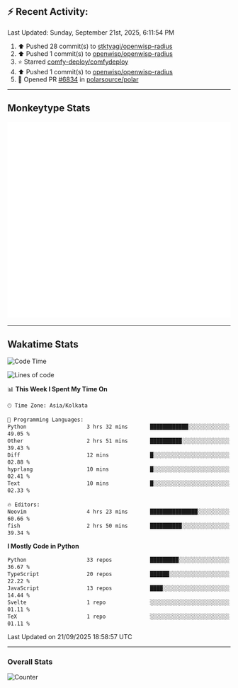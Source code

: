 ## :zap: Recent Activity:
<!--RECENT_ACTIVITY:last_update-->
Last Updated: Sunday, September 21st, 2025, 6:11:54 PM
<!--RECENT_ACTIVITY:last_update_end-->
<!--RECENT_ACTIVITY:start-->
1. ⬆️ Pushed 28 commit(s) to [stktyagi/openwisp-radius](https://github.com/stktyagi/openwisp-radius)<br>
2. ⬆️ Pushed 1 commit(s) to [openwisp/openwisp-radius](https://github.com/openwisp/openwisp-radius)<br>
3. ⭐ Starred [comfy-deploy/comfydeploy](https://github.com/comfy-deploy/comfydeploy)<br>
4. ⬆️ Pushed 1 commit(s) to [openwisp/openwisp-radius](https://github.com/openwisp/openwisp-radius)<br>
5. 💪 Opened PR [#6834](https://github.com/polarsource/polar/pull/6834) in [polarsource/polar](https://github.com/polarsource/polar)<br>
<!--RECENT_ACTIVITY:end-->

---

## Monkeytype Stats
<a href="https://monkeytype.com/profile/dhanus">
  <img src="https://raw.githubusercontent.com/Dhanus3133/Dhanus3133/monkeytype/monkeytype-lb.svg" alt="Monkeytype Profile" />
</a>

---

## Wakatime Stats
<!--START_SECTION:waka-->
![Code Time](http://img.shields.io/badge/Code%20Time-3%2C101%20hrs%2047%20mins-blue)

![Lines of code](https://img.shields.io/badge/From%20Hello%20World%20I%27ve%20Written-4.9%20million%20lines%20of%20code-blue)

📊 **This Week I Spent My Time On** 

```text
🕑︎ Time Zone: Asia/Kolkata

💬 Programming Languages: 
Python                   3 hrs 32 mins       ████████████░░░░░░░░░░░░░   49.05 % 
Other                    2 hrs 51 mins       ██████████░░░░░░░░░░░░░░░   39.43 % 
Diff                     12 mins             █░░░░░░░░░░░░░░░░░░░░░░░░   02.88 % 
hyprlang                 10 mins             █░░░░░░░░░░░░░░░░░░░░░░░░   02.41 % 
Text                     10 mins             █░░░░░░░░░░░░░░░░░░░░░░░░   02.33 % 

🔥 Editors: 
Neovim                   4 hrs 23 mins       ███████████████░░░░░░░░░░   60.66 % 
fish                     2 hrs 50 mins       ██████████░░░░░░░░░░░░░░░   39.34 % 
```

**I Mostly Code in Python** 

```text
Python                   33 repos            █████████░░░░░░░░░░░░░░░░   36.67 % 
TypeScript               20 repos            ██████░░░░░░░░░░░░░░░░░░░   22.22 % 
JavaScript               13 repos            ████░░░░░░░░░░░░░░░░░░░░░   14.44 % 
Svelte                   1 repo              ░░░░░░░░░░░░░░░░░░░░░░░░░   01.11 % 
TeX                      1 repo              ░░░░░░░░░░░░░░░░░░░░░░░░░   01.11 % 
```




 Last Updated on 21/09/2025 18:58:57 UTC
<!--END_SECTION:waka-->
---

### Overall Stats

<img src="https://moe-counter.glitch.me/get/@Dhanus3133?theme=asoul" alt="Counter" />
